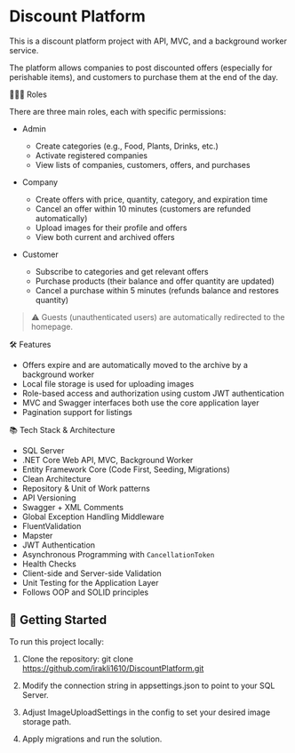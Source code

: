 # Discount Platform

This is a discount platform project with API, MVC, and a background worker service.

The platform allows companies to post discounted offers (especially for perishable items), and customers to purchase them at the end of the day.

 🧑‍🤝‍🧑 Roles

There are three main roles, each with specific permissions:

- Admin
  - Create categories (e.g., Food, Plants, Drinks, etc.)
  - Activate registered companies
  - View lists of companies, customers, offers, and purchases

- Company
  - Create offers with price, quantity, category, and expiration time
  - Cancel an offer within 10 minutes (customers are refunded automatically)
  - Upload images for their profile and offers
  - View both current and archived offers

- Customer
  - Subscribe to categories and get relevant offers
  - Purchase products (their balance and offer quantity are updated)
  - Cancel a purchase within 5 minutes (refunds balance and restores quantity)

> ⚠️ Guests (unauthenticated users) are automatically redirected to the homepage.

 🛠 Features

- Offers expire and are automatically moved to the archive by a background worker
- Local file storage is used for uploading images
- Role-based access and authorization using custom JWT authentication
- MVC and Swagger interfaces both use the core application layer
- Pagination support for listings 

📚 Tech Stack & Architecture

- SQL Server
- .NET Core Web API, MVC, Background Worker
- Entity Framework Core (Code First, Seeding, Migrations)
- Clean Architecture
- Repository & Unit of Work patterns
- API Versioning
- Swagger + XML Comments
- Global Exception Handling Middleware
- FluentValidation
- Mapster
- JWT Authentication
- Asynchronous Programming with `CancellationToken`
- Health Checks
- Client-side and Server-side Validation
- Unit Testing for the Application Layer
- Follows OOP and SOLID principles

## 🚀 Getting Started

To run this project locally:

1. Clone the repository:
   git clone https://github.com/irakli1610/DiscountPlatform.git
   
2. Modify the connection string in appsettings.json to point to your SQL Server.

3. Adjust ImageUploadSettings in the config to set your desired image storage path.

4. Apply migrations and run the solution.
